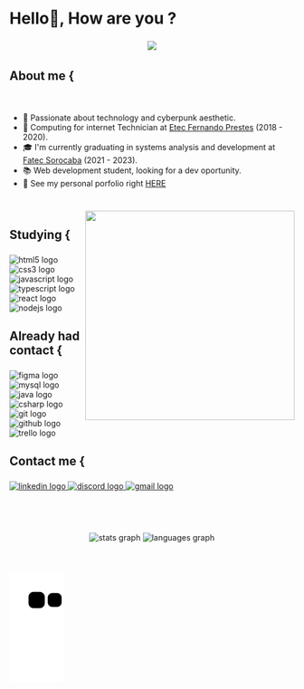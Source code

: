 <h1 align="left">Hello👋, How are you ?</h1>

###

<div align="center">
  <img src="https://profile-counter.glitch.me/adkasima/count.svg?"  />
</div>

###

<h2 align="left">About me {</h2>


###

<br clear="both">
  <div>
    <ul>
      <li>👾 Passionate about technology and cyberpunk aesthetic.</li>
      <li>🦇 Computing for internet Technician at <a href="https://www.etecfernandoprestes.com.br" target="_blank ">Etec Fernando Prestes</a> (2018 - 2020).</li>
      <li>🎓 I'm currently graduating in systems analysis and development at <a href="http://fatecsorocaba.edu.br" >Fatec Sorocaba</a> (2021 - 2023).</li>
      <li>📚 Web development student, looking for a dev oportunity.</li>
      <li>🧠 See my personal porfolio right <a href="https://portfolio-adkasima.vercel.app" target="_blank" >HERE</a></li>
    </ul>
  
###

<br clear="both">

<img align="right" width="370" height="370" src="https://mir-s3-cdn-cf.behance.net/project_modules/max_1200/e378c6153175705.632affe892866.gif"  />

###

<h2 align="left">Studying {</h2>

###

<div align="left">
  <img src="https://cdn.jsdelivr.net/gh/devicons/devicon/icons/html5/html5-original.svg" height="40" width="52" alt="html5 logo"  />
  <img src="https://cdn.jsdelivr.net/gh/devicons/devicon/icons/css3/css3-original.svg" height="40" width="52" alt="css3 logo"  />
  <img src="https://cdn.jsdelivr.net/gh/devicons/devicon/icons/javascript/javascript-original.svg" height="40" width="52" alt="javascript logo"  />
  <img src="https://cdn.jsdelivr.net/gh/devicons/devicon/icons/typescript/typescript-original.svg" height="40" width="52" alt="typescript logo"  />
  <img src="https://cdn.jsdelivr.net/gh/devicons/devicon/icons/react/react-original.svg" height="40" width="52" alt="react logo"  />
  <img src="https://cdn.jsdelivr.net/gh/devicons/devicon/icons/nodejs/nodejs-original.svg" height="40" width="52" alt="nodejs logo"  />
</div>

###

<h2 align="left">Already had contact {</h2>

###

<div align="left">
  <img src="https://cdn.jsdelivr.net/gh/devicons/devicon/icons/figma/figma-original.svg" height="40" width="52" alt="figma logo"  />
  <img src="https://cdn.jsdelivr.net/gh/devicons/devicon/icons/mysql/mysql-original.svg" height="40" width="52" alt="mysql logo"  />
  <img src="https://cdn.jsdelivr.net/gh/devicons/devicon/icons/java/java-original.svg" height="40" width="52" alt="java logo"  />
  <img src="https://cdn.jsdelivr.net/gh/devicons/devicon/icons/csharp/csharp-original.svg" height="40" width="52" alt="csharp logo"  />
  <img src="https://cdn.jsdelivr.net/gh/devicons/devicon/icons/git/git-original.svg" height="40" width="52" alt="git logo"  />
  <img src="https://cdn.jsdelivr.net/gh/devicons/devicon/icons/github/github-original.svg" height="40" width="52" alt="github logo"  />
  <img src="https://cdn.jsdelivr.net/gh/devicons/devicon/icons/trello/trello-plain.svg" height="40" width="52" alt="trello logo"  />
</div>

###

<h2 align="left">Contact me {</h2>

###

<div align="left">
  <a href="https://www.linkedin.com/in/adkasima/" target="_blank">
    <img src="https://raw.githubusercontent.com/maurodesouza/profile-readme-generator/master/src/assets/icons/social/linkedin/default.svg" width="52" height="40" alt="linkedin logo"  />
  </a>
  <a href="https://discordapp.com/users/180449075886424064" target="_blank">
    <img src="https://raw.githubusercontent.com/maurodesouza/profile-readme-generator/master/src/assets/icons/social/discord/default.svg" width="52" height="40" alt="discord logo"  />
  </a>
  <a href="mailto:adrielkasima@gmail.com" target="_blank">
    <img src="https://raw.githubusercontent.com/maurodesouza/profile-readme-generator/master/src/assets/icons/social/gmail/default.svg" width="52" height="40" alt="gmail logo"  />
  </a>
</div>

###

<br>
<br>
<br>

<div align="center">
  <img src="https://github-readme-stats.vercel.app/api?hide_title=false&hide_rank=false&show_icons=false&include_all_commits=true&count_private=true&disable_animations=false&theme=tokyonight&locale=en&hide_border=false&username=adkasima" height="150" alt="stats graph"  />
  
  <img src="https://github-readme-stats.vercel.app/api/top-langs?locale=en&hide_title=false&layout=compact&card_width=320&langs_count=6&theme=tokyonight&hide_border=false&username=adkasima" height="150" alt="languages graph"  />
</div>

###

<br clear="both">

![Snake animation](https://github.com/rafaballerini/rafaballerini/blob/output/github-contribution-grid-snake.svg)
</div>

###
